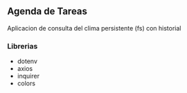 ## Agenda de Tareas
 Aplicacion de consulta del clima persistente (fs) con historial

 ### Librerias
- dotenv
- axios
- inquirer
- colors